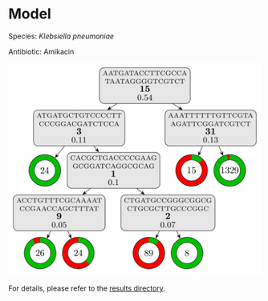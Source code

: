 
# Model

Species: *Klebsiella pneumoniae*

Antibiotic: Amikacin

<a href="./model.pdf"><img src="./model.png" /></a>

For details, please refer to the [results directory](../../../../../results/cart_b/klebsiella%20pneumoniae/amikacin/repeat_8/).

